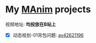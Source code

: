 # My [MAnim](https://github.com/3b1b/manim) projects

视频地址: __均投放在B站上__
- [x] 动态规划-01背包问题: [av42621196](https://www.bilibili.com/video/av42621196)